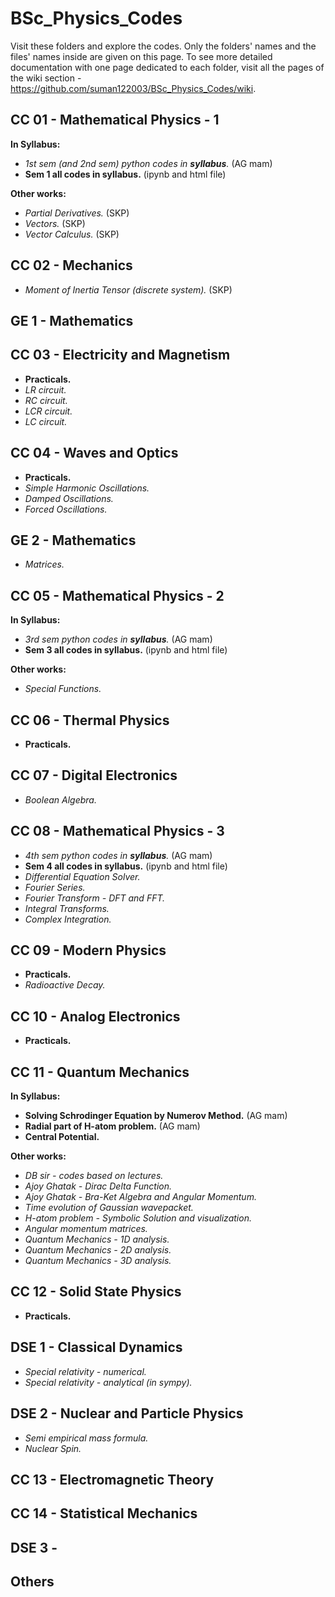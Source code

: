 # BSc_Physics_Codes
Visit these folders and explore the codes. Only the folders' names and the files' names inside are given on this page. To see more detailed documentation with one page dedicated to each folder, visit all the pages of the wiki section - https://github.com/suman122003/BSc_Physics_Codes/wiki.

## CC 01 - Mathematical Physics - 1
**In Syllabus:**
* *1st sem (and 2nd sem) python codes in **syllabus**.* (AG mam)
* **Sem 1 all codes in syllabus.** (ipynb and html file)

**Other works:**
* *Partial Derivatives.* (SKP)
* *Vectors.* (SKP)
* *Vector Calculus.* (SKP)
## CC 02 - Mechanics
* *Moment of Inertia Tensor (discrete system).* (SKP)
## GE 1 - Mathematics

## CC 03 - Electricity and Magnetism
* **Practicals.**
* *LR circuit.*
* *RC circuit.*
* *LCR circuit.*
* *LC circuit.*
## CC 04 - Waves and Optics
* **Practicals.**
* *Simple Harmonic Oscillations.*
* *Damped Oscillations.*
* *Forced Oscillations.*
## GE 2 - Mathematics
* *Matrices.*
## CC 05 - Mathematical Physics - 2
**In Syllabus:**
* *3rd sem python codes in **syllabus**.* (AG mam)
* **Sem 3 all codes in syllabus.** (ipynb and html file)

**Other works:**
* *Special Functions.*
## CC 06 - Thermal Physics
* **Practicals.**
## CC 07 - Digital Electronics
* *Boolean Algebra.*
## CC 08 - Mathematical Physics - 3
* *4th sem python codes in **syllabus**.* (AG mam)
* **Sem 4 all codes in syllabus.** (ipynb and html file)
* *Differential Equation Solver.*
* *Fourier Series.*
* *Fourier Transform - DFT and FFT.*
* *Integral Transforms.*
* *Complex Integration.*
## CC 09 - Modern Physics
* **Practicals.**
* *Radioactive Decay.*
## CC 10 - Analog Electronics
* **Practicals.**
## CC 11 - Quantum Mechanics
**In Syllabus:**
* **Solving Schrodinger Equation by Numerov Method.** (AG mam)
* **Radial part of H-atom problem.** (AG mam)
* **Central Potential.**

**Other works:**
* *DB sir - codes based on lectures.*
* *Ajoy Ghatak - Dirac Delta Function.*
* *Ajoy Ghatak - Bra-Ket Algebra and Angular Momentum.*
* *Time evolution of Gaussian wavepacket.*
* *H-atom problem - Symbolic Solution and visualization.*
* *Angular momentum matrices.*
* *Quantum Mechanics - 1D analysis.*
* *Quantum Mechanics - 2D analysis.*
* *Quantum Mechanics - 3D analysis.*
## CC 12 - Solid State Physics
* **Practicals.**
## DSE 1 - Classical Dynamics
* *Special relativity - numerical.*
* *Special relativity - analytical (in sympy).*
## DSE 2 - Nuclear and Particle Physics
* *Semi empirical mass formula.*
* *Nuclear Spin.*
## CC 13 - Electromagnetic Theory

## CC 14 - Statistical Mechanics

## DSE 3 - 

## Others
